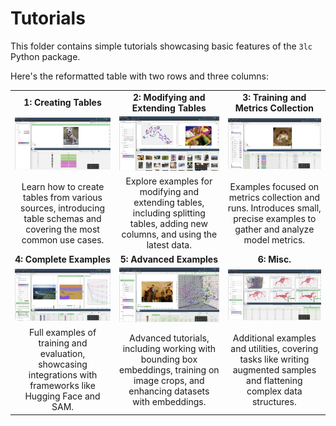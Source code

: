 # Tutorials

This folder contains simple tutorials showcasing basic features of the `3lc` Python package.

Here's the reformatted table with two rows and three columns:

|                          |                       |                                          |
|:------------------------:|:---------------------:|:----------------------------------------:|
| **1: Creating Tables** | **2: Modifying and Extending Tables** | **3: Training and Metrics Collection** |
| [![Creating Tables](images/1.png)](1-create-tables) | [![Modifying and Extending Tables](images/2.png)](2-modify-tables) | [![Training and Metrics Collection](images/3.png)](3-training-and-metrics) |
| Learn how to create tables from various sources, introducing table schemas and covering the most common use cases. | Explore examples for modifying and extending tables, including splitting tables, adding new columns, and using the latest data. | Examples focused on metrics collection and runs. Introduces small, precise examples to gather and analyze model metrics. |
| **4: Complete Examples** | **5: Advanced Examples** | **6: Misc.** |
| [![Complete Examples](images/4.png)](4-complete-examples) | [![Advanced Examples](images/5.png)](5-advanced-examples) | [![Miscellaneous](images/6.png)](6-misc) |
| Full examples of training and evaluation, showcasing integrations with frameworks like Hugging Face and SAM. | Advanced tutorials, including working with bounding box embeddings, training on image crops, and enhancing datasets with embeddings. | Additional examples and utilities, covering tasks like writing augmented samples and flattening complex data structures. |
